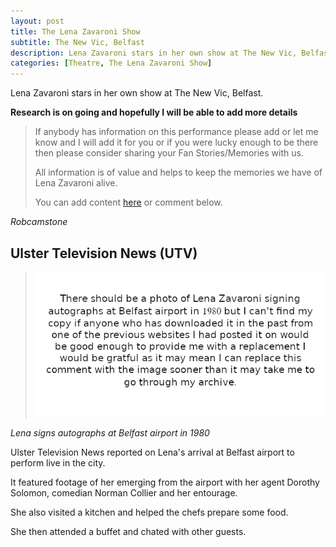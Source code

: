 ```yaml
---
layout: post
title: The Lena Zavaroni Show
subtitle: The New Vic, Belfast
description: Lena Zavaroni stars in her own show at The New Vic, Belfast.
categories: [Theatre, The Lena Zavaroni Show]
---
```


Lena Zavaroni stars in her own show at The New Vic, Belfast.

**Research is on going and hopefully I will be able to add more details**
> If anybody has information on this performance please add or let me know and I will add it for you or if you were lucky enough to be there then please consider sharing your Fan Stories/Memories with us.
>
> All information is of value and helps to keep the memories we have of Lena Zavaroni alive.
>
> You can add content [here](https://github.com/FanzOfLenaZavaroni/fanzoflenazavaroni.github.io) or comment below.

<cite>Robcamstone</cite>

## Ulster Television News (UTV)

> ![Image request](/assets/images/replacement-wanted.png)

<cite>Lena signs autographs at Belfast airport in 1980</cite>

Ulster Television News reported on Lena's arrival at Belfast airport to perform live in the city.

It featured footage of her emerging from the airport with her agent Dorothy Solomon, comedian Norman Collier and her entourage.

She also visited a kitchen and helped the chefs prepare some food.

She then attended a buffet and chated with other guests.
